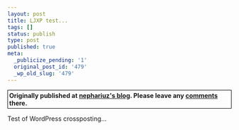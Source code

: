 ```yaml
---
layout: post
title: LJXP test...
tags: []
status: publish
type: post
published: true
meta:
  _publicize_pending: '1'
  original_post_id: '479'
  _wp_old_slug: '479'
---
```

<p style="border:1px solid black;padding:3px;"><b>Originally published at <a href="http://www.nephariuz.dreamhosters.com/blog/archives/3">nephariuz's blog</a>. Please leave any <a href="http://www.nephariuz.dreamhosters.com/blog/archives/3#comments">comments</a> there.</b></p><p>Test of WordPress crossposting&#8230;</p>
